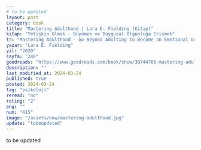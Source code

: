 ```yaml
---
# to be updated
layout: post
category: book
title: "Mastering Adulthood | Lara E. Fielding (Kitap)"
kitap: "Yetişkin Olmak - Büyümek ve Duygusal Olgunluğa Erişmek"
tr: "Mastering Adulthood - Go Beyond Adulting to Become an Emotional Grown-Up"
yazar: "Lara E. Fielding"
yil: "2020"
sayfa: "240"
goodreads: "https://www.goodreads.com/book/show/38744766-mastering-adulthood"
description: ""
last_modified_at: 2024-03-24
published: true
posted: 2024-03-24
tag: "psikoloji"
reread: "no"
rating: "2"
eng: ""
num: "415"
image: "/assets/new/mastering-adulthood.jpg"
update: "tobeupdated"
---
```


to be updated
